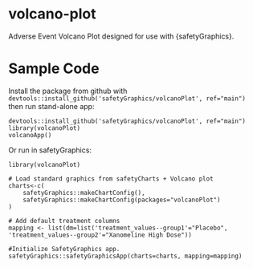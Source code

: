 # volcano-plot

Adverse Event Volcano Plot designed for use with {safetyGraphics}. 

# Sample Code
Install the package from github with `devtools::install_github('safetyGraphics/volcanoPlot', ref="main")` then run stand-alone app:

```
devtools::install_github('safetyGraphics/volcanoPlot', ref="main")
library(volcanoPlot)
volcanoApp()
```

Or run in safetyGraphics:
```
library(volcanoPlot)

# Load standard graphics from safetyCharts + Volcano plot
charts<-c(
    safetyGraphics::makeChartConfig(),
    safetyGraphics::makeChartConfig(packages="volcanoPlot")
)

# Add default treatment columns
mapping <- list(dm=list('treatment_values--group1'="Placebo", 'treatment_values--group2'="Xanomeline High Dose"))

#Initialize SafetyGraphics app. 
safetyGraphics::safetyGraphicsApp(charts=charts, mapping=mapping)
```